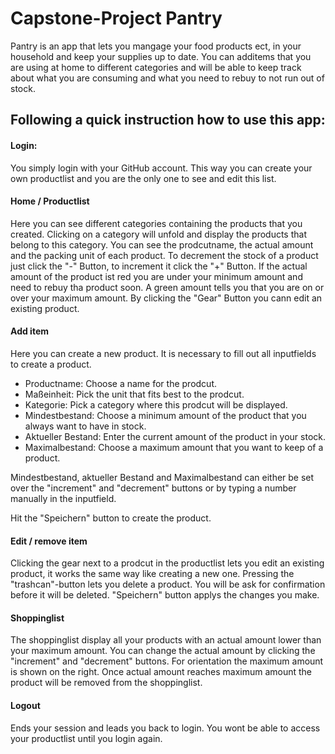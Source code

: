 

# Capstone-Project Pantry

Pantry is an app that lets you mangage your food products ect, in your household and keep your supplies up to date.
You can additems that you are using at home to different categories  and will be able to keep track about what you are consuming and what you need to rebuy to not run out of stock.

## Following a quick instruction how to use this app:

#### Login:
You simply login with your GitHub account.
This way you can create your own productlist and you are the only one to see and edit this list.


#### Home / Productlist
Here you can see different categories containing the products that you created. Clicking on a category will unfold and display the products that belong to this category. You can see the prodcutname, the actual amount and the packing unit of each product. To decrement the stock of a product just click the "-" Button, to increment it click the "+" Button. 
If the actual amount of the product ist red you are under your minimum amount and need to rebuy tha product soon.
A green amount tells you that you are on or over your maximum amount. 
By clicking the "Gear" Button you cann edit an existing product.


#### Add item
Here you can create a new product. It is necessary to fill out all inputfields to create a product.
- Productname: Choose a name for the prodcut.
- Maßeinheit: Pick the unit that fits best to the prodcut.
- Kategorie: Pick a category where this prodcut will be displayed.
- Mindestbestand: Choose a minimum amount of the product that you always want to have in stock.
- Aktueller Bestand: Enter the current amount of the product in your stock.
- Maximalbestand: Choose a maximum amount that you want to keep of a product.

Mindestbestand, aktueller Bestand and Maximalbestand can either be set over the "increment" and "decrement" buttons or by typing a number manually in the inputfield.

Hit the "Speichern" button to create the product.


#### Edit / remove item

Clicking the gear next to a prodcut in the productlist lets you edit an existing product, it works the same way like creating a new one. Pressing the "trashcan"-button lets you delete a product. You will be ask for confirmation before it will be deleted. "Speichern" button applys the changes you make.


#### Shoppinglist
The shoppinglist display all your products with an actual amount lower than your maximum amount. You can change the actual amount by clicking the "increment" and "decrement" buttons. For orientation the maximum amount is shown on the right.
Once actual amount reaches maximum amount the product will be removed from the shoppinglist. 


#### Logout
Ends your session and leads you back to login. You wont be able to access your productlist until you login again.
